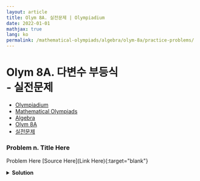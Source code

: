 ```yaml
---
layout: article
title: Olym 8A. 실전문제 | Olympiadium
date: 2022-01-01
mathjax: true
lang: ko
permalink: /mathematical-olympiads/algebra/olym-8a/practice-problems/
---
```

# Olym 8A. 다변수 부등식 <br> <ssup> - 실전문제</ssup>

<ul class="breadcrumb">
	<li><a href="{{ site.homeurl }}">Olympiadium</a></li> 
	<li><a href="{{ site.homeurl }}mathematical-olympiads/">Mathematical Olympiads</a></li> 
	<li><a href="{{ site.homeurl }}mathematical-olympiads/algebra/">Algebra</a></li> 
	<li><a href="{{ site.homeurl }}mathematical-olympiads/algebra/olym-8a/">Olym 8A</a></li> 
	<li><a href="{{ site.homeurl }}mathematical-olympiads/algebra/olym-8a/practice-problems/">실전문제</a></li>
</ul>

### Problem n. Title Here
<blueboard> Problem Here </blueboard>
[Source Here](Link Here){:target="blank"}
<pinkborder><details>
<summary><b>Solution</b></summary>
Solution Here. 
</details></pinkborder>
